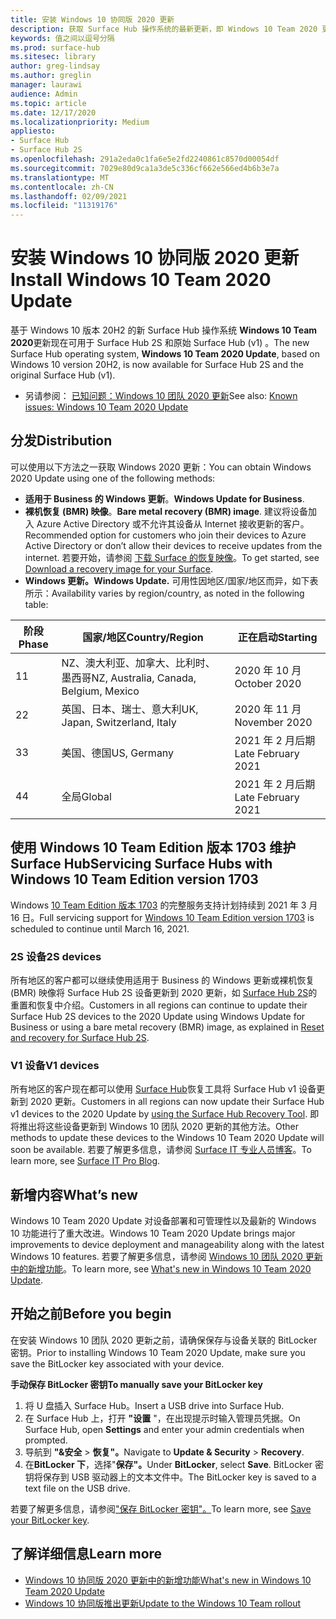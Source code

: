```yaml
---
title: 安装 Windows 10 协同版 2020 更新
description: 获取 Surface Hub 操作系统的最新更新，即 Windows 10 Team 2020 更新。
keywords: 值之间以逗号分隔
ms.prod: surface-hub
ms.sitesec: library
author: greg-lindsay
ms.author: greglin
manager: laurawi
audience: Admin
ms.topic: article
ms.date: 12/17/2020
ms.localizationpriority: Medium
appliesto:
- Surface Hub
- Surface Hub 2S
ms.openlocfilehash: 291a2eda0c1fa6e5e2fd2240861c8570d00054df
ms.sourcegitcommit: 7029e80d9ca1a3de5c336cf662e566ed4b6b3e7a
ms.translationtype: MT
ms.contentlocale: zh-CN
ms.lasthandoff: 02/09/2021
ms.locfileid: "11319176"
---
```

# <span data-ttu-id="76263-104">安装 Windows 10 协同版 2020 更新</span><span class="sxs-lookup"><span data-stu-id="76263-104">Install Windows 10 Team 2020 Update</span></span> 

<span data-ttu-id="76263-105">基于 Windows 10 版本 20H2 的新 Surface Hub 操作系统 **Windows 10 Team 2020**更新现在可用于 Surface Hub 2S 和原始 Surface Hub (v1) 。</span><span class="sxs-lookup"><span data-stu-id="76263-105">The new Surface Hub operating system, **Windows 10 Team 2020 Update**, based on Windows 10 version 20H2, is now available for Surface Hub 2S and the original Surface Hub (v1).</span></span> 

- <span data-ttu-id="76263-106">另请参阅： [已知问题：Windows 10 团队 2020 更新](surface-hub-2020-team-update-known-issues.md)</span><span class="sxs-lookup"><span data-stu-id="76263-106">See also: [Known issues: Windows 10 Team 2020 Update](surface-hub-2020-team-update-known-issues.md)</span></span>

## <span data-ttu-id="76263-107">分发</span><span class="sxs-lookup"><span data-stu-id="76263-107">Distribution</span></span>

<span data-ttu-id="76263-108">可以使用以下方法之一获取 Windows 2020 更新：</span><span class="sxs-lookup"><span data-stu-id="76263-108">You can obtain Windows 2020 Update using one of the following methods:</span></span>

- <span data-ttu-id="76263-109">**适用于 Business 的 Windows 更新**。</span><span class="sxs-lookup"><span data-stu-id="76263-109">**Windows Update for Business**.</span></span>
- <span data-ttu-id="76263-110">**裸机恢复 (BMR) 映像**。</span><span class="sxs-lookup"><span data-stu-id="76263-110">**Bare metal recovery (BMR) image**.</span></span> <span data-ttu-id="76263-111">建议将设备加入 Azure Active Directory 或不允许其设备从 Internet 接收更新的客户。</span><span class="sxs-lookup"><span data-stu-id="76263-111">Recommended option for customers who join their devices to Azure Active Directory or don’t allow their devices to receive updates from the internet.</span></span> <span data-ttu-id="76263-112">若要开始，请参阅 [下载 Surface 的恢复映像](https://support.microsoft.com/surfacerecoveryimage)。</span><span class="sxs-lookup"><span data-stu-id="76263-112">To get started, see [Download a recovery image for your Surface](https://support.microsoft.com/surfacerecoveryimage).</span></span>
- **<span data-ttu-id="76263-113">Windows 更新。</span><span class="sxs-lookup"><span data-stu-id="76263-113">Windows Update.</span></span>** <span data-ttu-id="76263-114">可用性因地区/国家/地区而异，如下表所示：</span><span class="sxs-lookup"><span data-stu-id="76263-114">Availability varies by region/country, as noted in the following table:</span></span>

| <span data-ttu-id="76263-115">阶段</span><span class="sxs-lookup"><span data-stu-id="76263-115">Phase</span></span> | <span data-ttu-id="76263-116">国家/地区</span><span class="sxs-lookup"><span data-stu-id="76263-116">Country/Region</span></span>                         | <span data-ttu-id="76263-117">正在启动</span><span class="sxs-lookup"><span data-stu-id="76263-117">Starting</span></span>          |
| ----- | -------------------------------------- | ----------------- |
| <span data-ttu-id="76263-118">1</span><span class="sxs-lookup"><span data-stu-id="76263-118">1</span></span>     | <span data-ttu-id="76263-119">NZ、澳大利亚、加拿大、比利时、墨西哥</span><span class="sxs-lookup"><span data-stu-id="76263-119">NZ, Australia, Canada, Belgium, Mexico</span></span> | <span data-ttu-id="76263-120">2020 年 10 月</span><span class="sxs-lookup"><span data-stu-id="76263-120">October 2020</span></span>  |
| <span data-ttu-id="76263-121">2</span><span class="sxs-lookup"><span data-stu-id="76263-121">2</span></span>     | <span data-ttu-id="76263-122">英国、日本、瑞士、意大利</span><span class="sxs-lookup"><span data-stu-id="76263-122">UK, Japan, Switzerland, Italy</span></span>          | <span data-ttu-id="76263-123">2020 年 11 月</span><span class="sxs-lookup"><span data-stu-id="76263-123">November 2020</span></span> |
| <span data-ttu-id="76263-124">3</span><span class="sxs-lookup"><span data-stu-id="76263-124">3</span></span>     | <span data-ttu-id="76263-125">美国、德国</span><span class="sxs-lookup"><span data-stu-id="76263-125">US, Germany</span></span>                            | <span data-ttu-id="76263-126">2021 年 2 月后期</span><span class="sxs-lookup"><span data-stu-id="76263-126">Late February 2021</span></span> |
| <span data-ttu-id="76263-127">4</span><span class="sxs-lookup"><span data-stu-id="76263-127">4</span></span>     | <span data-ttu-id="76263-128">全局</span><span class="sxs-lookup"><span data-stu-id="76263-128">Global</span></span>                                 | <span data-ttu-id="76263-129">2021 年 2 月后期</span><span class="sxs-lookup"><span data-stu-id="76263-129">Late February 2021</span></span> |

## <span data-ttu-id="76263-130">使用 Windows 10 Team Edition 版本 1703 维护 Surface Hub</span><span class="sxs-lookup"><span data-stu-id="76263-130">Servicing Surface Hubs with Windows 10 Team Edition version 1703</span></span> 

<span data-ttu-id="76263-131">Windows [10 Team Edition 版本 1703](https://support.microsoft.com/topic/november-12-2019-kb4525245-os-build-15063-2172-dfc81b85-11a6-54ef-4370-11408193419f) 的完整服务支持计划持续到 2021 年 3 月 16 日。</span><span class="sxs-lookup"><span data-stu-id="76263-131">Full servicing support for [Windows 10 Team Edition version 1703](https://support.microsoft.com/topic/november-12-2019-kb4525245-os-build-15063-2172-dfc81b85-11a6-54ef-4370-11408193419f) is scheduled to continue until March 16, 2021.</span></span>

### <span data-ttu-id="76263-132">2S 设备</span><span class="sxs-lookup"><span data-stu-id="76263-132">2S devices</span></span> 

<span data-ttu-id="76263-133">所有地区的客户都可以继续使用适用于 Business 的 Windows 更新或裸机恢复 (BMR) 映像将 Surface Hub 2S 设备更新到 2020 更新，如 [Surface Hub 2S](surface-hub-2s-recover-reset.md)的重置和恢复中介绍。</span><span class="sxs-lookup"><span data-stu-id="76263-133">Customers in all regions can continue to update their Surface Hub 2S devices to the 2020 Update using Windows Update for Business or using a bare metal recovery (BMR) image, as explained in [Reset and recovery for Surface Hub 2S](surface-hub-2s-recover-reset.md).</span></span>

### <span data-ttu-id="76263-134">V1 设备</span><span class="sxs-lookup"><span data-stu-id="76263-134">V1 devices</span></span> 

<span data-ttu-id="76263-135">所有地区的客户现在都可以使用 [Surface Hub](surface-hub-recovery-tool.md)恢复工具将 Surface Hub v1 设备更新到 2020 更新。</span><span class="sxs-lookup"><span data-stu-id="76263-135">Customers in all regions can now update their Surface Hub v1 devices to the 2020 Update by [using the Surface Hub Recovery Tool](surface-hub-recovery-tool.md).</span></span> <span data-ttu-id="76263-136">即将推出将这些设备更新到 Windows 10 团队 2020 更新的其他方法。</span><span class="sxs-lookup"><span data-stu-id="76263-136">Other methods to update these devices to the Windows 10 Team 2020 Update will soon be available.</span></span> <span data-ttu-id="76263-137">若要了解更多信息，请参阅 [Surface IT 专业人员博客](https://techcommunity.microsoft.com/t5/surface-it-pro-blog/update-to-the-windows-10-team-rollout/ba-p/1669655)。</span><span class="sxs-lookup"><span data-stu-id="76263-137">To learn more, see [Surface IT Pro Blog](https://techcommunity.microsoft.com/t5/surface-it-pro-blog/update-to-the-windows-10-team-rollout/ba-p/1669655).</span></span>
 
## <span data-ttu-id="76263-138">新增内容</span><span class="sxs-lookup"><span data-stu-id="76263-138">What’s new</span></span>

<span data-ttu-id="76263-139">Windows 10 Team 2020 Update 对设备部署和可管理性以及最新的 Windows 10 功能进行了重大改进。</span><span class="sxs-lookup"><span data-stu-id="76263-139">Windows 10 Team 2020 Update brings major improvements to device deployment and manageability along with the latest Windows 10 features.</span></span> <span data-ttu-id="76263-140">若要了解更多信息，请参阅 [Windows 10 团队 2020 更新中的新增功能](surface-hub-2020-update-whats-new.md)。</span><span class="sxs-lookup"><span data-stu-id="76263-140">To learn more, see [What's new in Windows 10 Team 2020 Update](surface-hub-2020-update-whats-new.md).</span></span>
 
## <span data-ttu-id="76263-141">开始之前</span><span class="sxs-lookup"><span data-stu-id="76263-141">Before you begin</span></span>

<span data-ttu-id="76263-142">在安装 Windows 10 团队 2020 更新之前，请确保保存与设备关联的 BitLocker 密钥。</span><span class="sxs-lookup"><span data-stu-id="76263-142">Prior to installing Windows 10 Team 2020 Update, make sure you save the BitLocker key associated with your device.</span></span> 

**<span data-ttu-id="76263-143">手动保存 BitLocker 密钥</span><span class="sxs-lookup"><span data-stu-id="76263-143">To manually save your BitLocker key</span></span>**

1. <span data-ttu-id="76263-144">将 U 盘插入 Surface Hub。</span><span class="sxs-lookup"><span data-stu-id="76263-144">Insert a USB drive into Surface Hub.</span></span>
2. <span data-ttu-id="76263-145">在 Surface Hub 上，打开 **"设置** "，在出现提示时输入管理员凭据。</span><span class="sxs-lookup"><span data-stu-id="76263-145">On Surface Hub, open **Settings** and enter your admin credentials when prompted.</span></span>
3. <span data-ttu-id="76263-146">导航到 **"&安全**  >  **恢复"。**</span><span class="sxs-lookup"><span data-stu-id="76263-146">Navigate to **Update & Security** > **Recovery**.</span></span>
4. <span data-ttu-id="76263-147">在**BitLocker 下**，选择"**保存"。**</span><span class="sxs-lookup"><span data-stu-id="76263-147">Under **BitLocker**, select **Save**.</span></span> <span data-ttu-id="76263-148">BitLocker 密钥将保存到 USB 驱动器上的文本文件中。</span><span class="sxs-lookup"><span data-stu-id="76263-148">The BitLocker key is saved to a text file on the USB drive.</span></span>

<span data-ttu-id="76263-149">若要了解更多信息，请参阅["保存 BitLocker 密钥"。](save-bitlocker-key-surface-hub.md)</span><span class="sxs-lookup"><span data-stu-id="76263-149">To learn more, see [Save your BitLocker key](save-bitlocker-key-surface-hub.md).</span></span>

## <span data-ttu-id="76263-150">了解详细信息</span><span class="sxs-lookup"><span data-stu-id="76263-150">Learn more</span></span>

- [<span data-ttu-id="76263-151">Windows 10 协同版 2020 更新中的新增功能</span><span class="sxs-lookup"><span data-stu-id="76263-151">What's new in Windows 10 Team 2020 Update</span></span>](surface-hub-2020-update-whats-new.md)
- [<span data-ttu-id="76263-152">Windows 10 协同版推出更新</span><span class="sxs-lookup"><span data-stu-id="76263-152">Update to the Windows 10 Team rollout</span></span>](https://techcommunity.microsoft.com/t5/surface-it-pro-blog/update-to-the-windows-10-team-rollout/ba-p/1669655)
